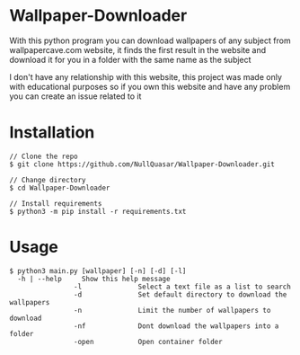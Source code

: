 # Wallpaper-Downloader
With this python program you can download wallpapers of any subject from wallpapercave.com website, it finds the first result in the website and download it for you in a folder with the same name as the subject

I don't have any relationship with this website, this project was made only with educational purposes so if you own this website and have any problem you can create an issue related to it


# Installation

```
// Clone the repo
$ git clone https://github.com/NullQuasar/Wallpaper-Downloader.git

// Change directory
$ cd Wallpaper-Downloader

// Install requirements
$ python3 -m pip install -r requirements.txt
```

# Usage
```
$ python3 main.py [wallpaper] [-n] [-d] [-l]
  -h | --help     Show this help message
                -l              Select a text file as a list to search
                -d              Set default directory to download the wallpapers
                -n              Limit the number of wallpapers to download
                -nf             Dont download the wallpapers into a folder
                -open           Open container folder
                
```


